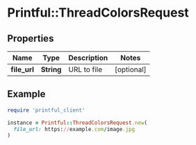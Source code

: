 # Printful::ThreadColorsRequest

## Properties

| Name | Type | Description | Notes |
| ---- | ---- | ----------- | ----- |
| **file_url** | **String** | URL to file | [optional] |

## Example

```ruby
require 'printful_client'

instance = Printful::ThreadColorsRequest.new(
  file_url: https://example.com/image.jpg
)
```

